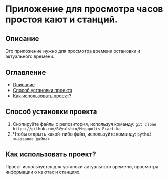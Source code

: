 # Приложение для просмотра часов простоя кают и станций.


## Описание
Это приложение нужно для просмотра времени остановки и актуального времени.

## Оглавление
- [Описание](#описание)
- [Способ установки проекта](#способ-установки-проекта)
- [Как использовать проект?](#как-использовать-проект)

## Способ установки проекта

1. Скопируйте файлы с репозитория, используя команду:
```git clone https://github.com/RVyalshin/Megapolis_Practika```
2. Чтобы открыть какой-либо файл, используйте команду:
```pytho3 <название файла>```

## Как использовать проект?
Проект используется для устаноки актуального времени, просмотра информации о каютах и станциях.